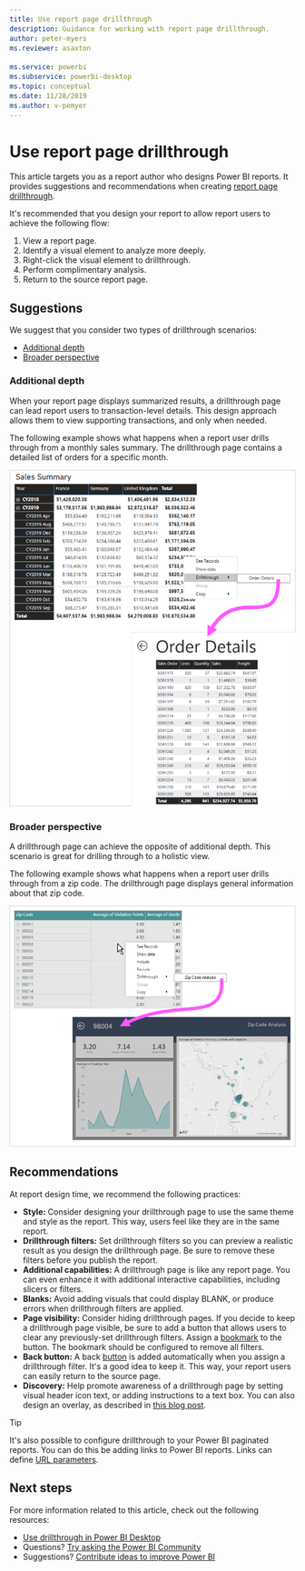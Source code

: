 ```yaml
---
title: Use report page drillthrough
description: Guidance for working with report page drillthrough.
author: peter-myers
ms.reviewer: asaxton

ms.service: powerbi
ms.subservice: powerbi-desktop
ms.topic: conceptual
ms.date: 11/28/2019
ms.author: v-pemyer
---
```


# Use report page drillthrough

This article targets you as a report author who designs Power BI reports. It provides suggestions and recommendations when creating [report page drillthrough](../create-repor../create-reports/desktop-drillthrough.md).

It's recommended that you design your report to allow report users to achieve the following flow:

1. View a report page.
2. Identify a visual element to analyze more deeply.
3. Right-click the visual element to drillthrough.
4. Perform complimentary analysis.
5. Return to the source report page.

## Suggestions

We suggest that you consider two types of drillthrough scenarios:

- [Additional depth](#additional-depth)
- [Broader perspective](#broader-perspective)

### Additional depth

When your report page displays summarized results, a drillthrough page can lead report users to transaction-level details. This design approach allows them to view supporting transactions, and only when needed.

The following example shows what happens when a report user drills through from a monthly sales summary. The drillthrough page contains a detailed list of orders for a specific month.

![A matrix visual titled "Sales Summary" groups sales by year and month on the rows, and country on the columns. A drillthrough page is also displayed.](media/report-drillthrough/suggestion-drillthrough-add-depth.png)

### Broader perspective

A drillthrough page can achieve the opposite of additional depth. This scenario is great for drilling through to a holistic view.

The following example shows what happens when a report user drills through from a zip code. The drillthrough page displays general information about that zip code.

![A table visual has three columns: Zip Code, Average of Violation Points, and Average of Grade Rating. The drillthrough page is also displayed.](media/report-drillthrough/suggestion-drillthrough-broader-perspective.png)

## Recommendations

At report design time, we recommend the following practices:

- **Style:** Consider designing your drillthrough page to use the same theme and style as the report. This way, users feel like they are in the same report.
- **Drillthrough filters:** Set drillthrough filters so you can preview a realistic result as you design the drillthrough page. Be sure to remove these filters before you publish the report.
- **Additional capabilities:** A drillthrough page is like any report page. You can even enhance it with additional interactive capabilities, including slicers or filters.
- **Blanks:** Avoid adding visuals that could display BLANK, or produce errors when drillthrough filters are applied.
- **Page visibility:** Consider hiding drillthrough pages. If you decide to keep a drillthrough page visible, be sure to add a button that allows users to clear any previously-set drillthrough filters. Assign a [bookmark](../desktop-bookmarks.md) to the button. The bookmark should be configured to remove all filters.
- **Back button:** A back [button](../create-reports/desktop-buttons.md) is added automatically when you assign a drillthrough filter. It's a good idea to keep it. This way, your report users can easily return to the source page.
- **Discovery:** Help promote awareness of a drillthrough page by setting visual header icon text, or adding instructions to a text box. You can also design an overlay, as described in [this blog post](https://alluringbi.com/2019/10/23/overlays-for-true-self-serve-reporting/).

> [!TIP]
> It's also possible to configure drillthrough to your Power BI paginated reports. You can do this be adding links to Power BI reports. Links can define [URL parameters](https://powerbi.microsoft.com/blog/url-parameters-for-paginated-reports-are-now-available/).

## Next steps

For more information related to this article, check out the following resources:

- [Use drillthrough in Power BI Desktop](../create-repor../create-reports/desktop-drillthrough.md)
- Questions? [Try asking the Power BI Community](https://community.powerbi.com/)
- Suggestions? [Contribute ideas to improve Power BI](https://ideas.powerbi.com/)



